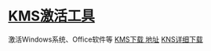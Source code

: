 # [KMS激活工具](https://github.com/zfy68/gitblog/issues/8)

激活Windows系统、Office软件等
[KMS下载 地址](http://www.yishimei.cn/)
[KNS详细下载](http://www.yishimei.cn/network/319.html?=microkms_17.06.25)